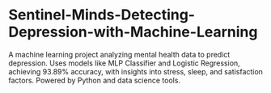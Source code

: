 # Sentinel-Minds-Detecting-Depression-with-Machine-Learning
A machine learning project analyzing mental health data to predict depression. Uses models like MLP Classifier and Logistic Regression, achieving 93.89% accuracy, with insights into stress, sleep, and satisfaction factors. Powered by Python and data science tools.
